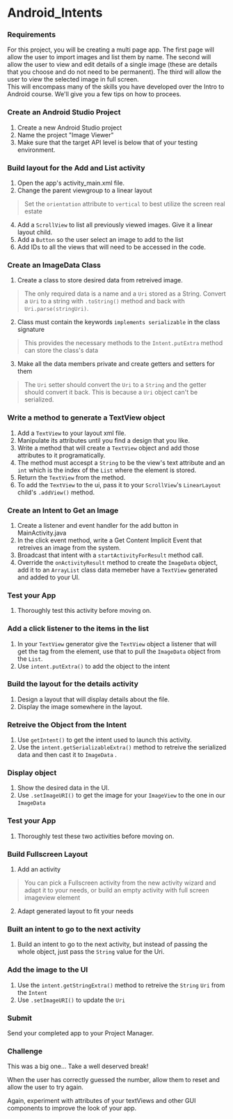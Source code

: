 # Android_Intents

### Requirements
For this project, you will be creating a multi page app. The first page will allow the user to import images and list them by name. The second will allow the user to view and edit details of a single image (these are details that you choose and do not need to be permanent). The third will allow the user to view the selected image in full screen.  
This will encompass many of the skills you have developed over the Intro to Android course. We'll give you a few tips on how to procees.
	  
### Create an Android Studio Project

1. Create a new Android Studio project
2. Name the project "Image Viewer"
3. Make sure that the target API level is below that of your testing environment.

### Build layout for the Add and List activity

1. Open the app's activity_main.xml file.
2. Change the parent viewgroup to a linear layout
> Set the `orientation` attribute to `vertical` to best utilize the screen real estate
4. Add a `ScrollView` to list all previously viewed images. Give it a linear layout child.
5. Add a `Button` so the user select an image to add to the list
6. Add IDs to all the views that will need to be accessed in the code.

### Create an ImageData Class

1. Create a class to store desired data from retreived image.
> The only required data is a name and a `Uri` stored as a String.
> Convert a `Uri` to a string with `.toString()` method and back with `Uri.parse(stringUri)`.  
2. Class must contain the keywords `implements serializable` in the class signature
> This provides the necessary methods to the `Intent.putExtra` method can store the class's data  
3. Make all the data members private and create getters and setters for them
> The `Uri` setter should convert the `Uri` to a `String` and the getter should convert it back.
> This is because a `Uri` object can't be serialized.

### Write a method to generate a TextView object

1. Add a `TextView` to your layout xml file.
2. Manipulate its attributes until you find a design that you like.
3. Write a method that will create a `TextView` object and add those attributes to it programatically.
4. The method must accespt a `String` to be the view's text attribute and an `int` which is the index of the `List` where the element is stored.
5. Return the `TextView` from the method.
6. To add the `TextView` to the ui, pass it to your `ScrollView`'s `LinearLayout` child's `.addView()` method.  

### Create an Intent to Get an Image

1. Create a listener and event handler for the add button in MainActivity.java  
2. In the click event method, write a Get Content Implicit Event that retreives an image from the system.  
3. Broadcast that intent with a `startActivityForResult` method call.  
4. Override the `onActivityResult` method to create the `ImageData` object, add it to an `ArrayList` class data memeber have a `TextView` generated and added to your UI.  
      
### Test your App

1. Thoroughly test this activity before moving on.

### Add a click listener to the items in the list

1. In your `TextView` generator give the `TextView` object a listener that will get the tag from the element, use that to pull the `ImageData` object from the `List`.
2. Use `intent.putExtra()` to add the object to the intent

### Build the layout for the details activity

1. Design a layout that will display details about the file.
2. Display the image somewhere in the layout.

### Retreive the Object from the Intent

1. Use `getIntent()` to get the intent used to launch this activity.
2. Use the `intent.getSerializableExtra()` method to retreive the serialized data and then cast it to `ImageData` .

### Display object

1. Show the desired data in the UI.
2. Use `.setImageURI()` to get the image for your `ImageView` to the one in our `ImageData`

### Test your App

1. Thoroughly test these two activities before moving on.

### Build Fullscreen Layout

1. Add an activity
> You can pick a Fullscreen activity from the new activity wizard and adapt it to your needs, or build an empty activity with full screen imageview element
2. Adapt generated layout to fit your needs

### Built an intent to go to the next activity

1. Build an intent to go to the next activity, but instead of passing the whole object, just pass the `String` value for the Uri.

### Add the image to the UI

1. Use the `intent.getStringExtra()` method to retreive the `String` `Uri` from the `Intent`  
2. Use `.setImageURI()` to update the `Uri`
	  
### Submit
Send your completed app to your Project Manager.

### Challenge
This was a big one... Take a well deserved break!  

When the user has correctly guessed the number, allow them to reset and allow the user to try again.

Again, experiment with attributes of your textViews and other GUI components to improve the look of your app.
